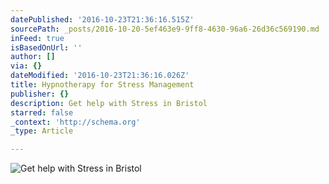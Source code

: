 ```yaml
---
datePublished: '2016-10-23T21:36:16.515Z'
sourcePath: _posts/2016-10-20-5ef463e9-9ff8-4630-96a6-26d36c569190.md
inFeed: true
isBasedOnUrl: ''
author: []
via: {}
dateModified: '2016-10-23T21:36:16.026Z'
title: Hypnotherapy for Stress Management
publisher: {}
description: Get help with Stress in Bristol
starred: false
_context: 'http://schema.org'
_type: Article

---
```

![Get help with Stress in Bristol](https://the-grid-user-content.s3-us-west-2.amazonaws.com/155ec8c7-ca5b-4e63-b540-1269d4a1b468.jpg)